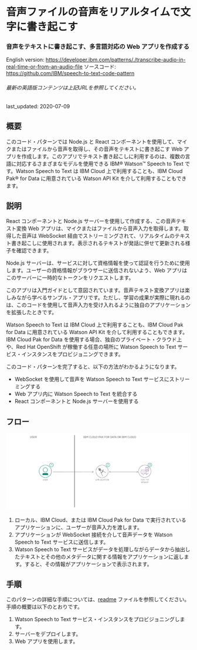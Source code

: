 # 音声ファイルの音声をリアルタイムで文字に書き起こす

### 音声をテキストに書き起こす、多言語対応の Web アプリを作成する

English version: https://developer.ibm.com/patterns/./transcribe-audio-in-real-time-or-from-an-audio-file
  ソースコード: https://github.com/IBM/speech-to-text-code-pattern

###### 最新の英語版コンテンツは上記URLを参照してください。
last_updated: 2020-07-09

 ## 概要

このコード・パターンでは Node.js と React コンポーネントを使用して、マイクまたはファイルから音声を取得し、その音声をテキストに書き起こす Web アプリを作成します。このアプリでテキスト書き起こしに利用するのは、複数の言語に対応するさまざまなモデルを使用できる IBM® Watson™ Speech to Text です。Watson Speech to Text は IBM Cloud 上で利用することも、IBM Cloud Pak&reg; for Data に用意されている Watson API Kit を介して利用することもできます。

## 説明

React コンポーネントと Node.js サーバーを使用して作成する、この音声テキスト変換 Web アプリは、マイクまたはファイルから音声入力を取得します。取得した音声は WebSocket 経由でストリーミングされて、リアルタイムのテキスト書き起こしに使用されます。表示されるテキストが発話に併せて更新される様子を確認できます。

Node.js サーバーは、サービスに対して資格情報を使って認証を行うために使用します。ユーザーの資格情報がブラウザーに送信されないよう、Web アプリはこのサーバーに一時的なトークンをリクエストします。

このアプリは入門ガイドとして意図されています。音声テキスト変換アプリは楽しみながら学べるサンプル・アプリです。ただし、学習の成果が実際に現れるのは、このコードを使用して音声入力を受け入れるように独自のアプリケーションを拡張したときです。

Watson Speech to Text は IBM Cloud 上で利用することも、IBM Cloud Pak for Data に用意されている Watson API Kit を介して利用することもできます。IBM Cloud Pak for Data を使用する場合、独自のプライベート・クラウド上や、Red Hat OpenShift が稼働する任意の場所に Watson Speech to Text サービス・インスタンスをプロビジョニングできます。

このコード・パターンを完了すると、以下の方法がわかるようになります。

* WebSocket を使用して音声を Watson Speech to Text サービスにストリーミングする
* Web アプリ内に Watson Speech to Text を統合する
* React コンポーネントと Node.js サーバーを使用する

## フロー

![音声からのテキスト書き起こしのフローを説明する図](./images/transcribe-audio-in-real-time-or-from-an-audio-file-flow.png)

1. ローカル、IBM Cloud、または IBM Cloud Pak for Data で実行されているアプリケーションに、ユーザーが音声入力を渡します。
1. アプリケーションが WebSocket 接続を介して音声データを Watson Speech to Text サービスに送信します。
1. Watson Speech to Text サービスがデータを処理しながらデータから抽出したテキストとその他のメタデータに関する情報をアプリケーションに返します。すると、その情報がアプリケーションで表示されます。

## 手順

このパターンの詳細な手順については、[readme](https://github.com/IBM/speech-to-text-code-pattern/blob/master/README.md) ファイルを参照してください。手順の概要は以下のとおりです。

1. Watson Speech to Text サービス・インスタンスをプロビジョニングします。
1. サーバーをデプロイします。
1. Web アプリを使用します。
